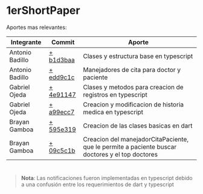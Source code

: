 # 1erShortPaper

Aportes mas relevantes:

| Integrante      | Commit                                                                                                            | Aporte                                                                                          |
| --------------- | ----------------------------------------------------------------------------------------------------------------- | ----------------------------------------------------------------------------------------------- |
| Antonio Badillo | [+ b1d3baa](https://github.com/The-Hackers-UCAB/ShortPapers-Sub3/commit/b1d3baa892db4fe205002ff42f93c0c26235dad9) | Clases y estructura base en typescript                                                          |
| Antonio Badillo | [+ edd9c1c](https://github.com/The-Hackers-UCAB/ShortPapers-Sub3/commit/edd9c1c7f77741eacad204d8ca47cb5d1d5dc43f) | Manejadores de cita para doctor y paciente                                                      |
| Gabriel Ojeda   | [+ 4e91147](https://github.com/The-Hackers-UCAB/ShortPapers-Sub3/commit/4e911479c0525842ea52f860fffc029f7b71e648) | Clases y metodos para creacion de registros en typescript                                       |
| Gabriel Ojeda   | [+ a99ecc7](https://github.com/The-Hackers-UCAB/ShortPapers-Sub3/commit/a99ecc7f9fd3d81433c7c135a650ee1004e59877) | Creacion y modificacion de historia medica en typescript                                        |
| Brayan Gamboa   | [+ 595e319](https://github.com/The-Hackers-UCAB/ShortPapers-Sub3/commit/595e319d7912f819a66632b3ccdc8f925bbd6a20) | Creacion de las clases basicas en dart                                                          |
| Brayan Gamboa   | [+ 09c5c1b](https://github.com/The-Hackers-UCAB/ShortPapers-Sub3/commit/09c5c1bc985b3b5ec80fd3ab67ffacf79df5db26) | Creacion del manejadorCitaPaciente, que le permite a paciente buscar doctores y el top doctores |

#

> **Nota**: Las notificaciones fueron implementadas en typescript debido a una confusión entre los requerimientos de dart y typescript
